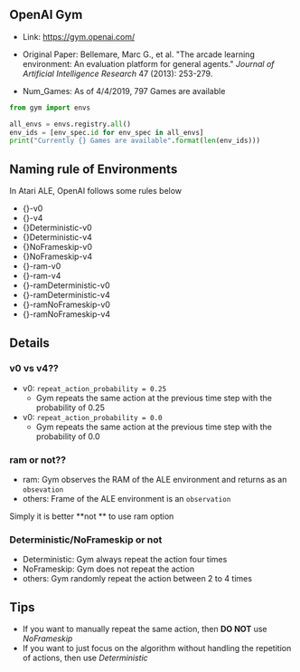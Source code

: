## OpenAI Gym

- Link: <https://gym.openai.com/>

- Original Paper: Bellemare, Marc G., et al. "The arcade learning environment: An evaluation platform for general agents." *Journal of Artificial Intelligence Research* 47 (2013): 253-279.

- Num_Games: As of 4/4/2019, 797 Games are available

```python
from gym import envs

all_envs = envs.registry.all()
env_ids = [env_spec.id for env_spec in all_envs]
print("Currently {} Games are available".format(len(env_ids)))
```



## Naming rule of Environments

In Atari ALE, OpenAI follows some rules below

- {}-v0
- {}-v4
- {}Deterministic-v0
- {}Deterministic-v4
- {}NoFrameskip-v0
- {}NoFrameskip-v4
- {}-ram-v0
- {}-ram-v4
- {}-ramDeterministic-v0
- {}-ramDeterministic-v4
- {}-ramNoFrameskip-v0
- {}-ramNoFrameskip-v4



## Details

### v0 vs v4??

- v0: `repeat_action_probability = 0.25`
  - Gym repeats the same action at the previous time step with the probability of 0.25
- v0: `repeat_action_probability = 0.0`
  - Gym repeats the same action at the previous time step with the probability of 0.0

### ram or not??

- ram: Gym observes the RAM of the ALE environment and returns as an `obsevation`
- others: Frame of the ALE environment is an `observation`

Simply it is better **not ** to use ram option

### Deterministic/NoFrameskip or not

- Deterministic: Gym always repeat the action four times
- NoFrameskip: Gym does not repeat the action
- others: Gym randomly repeat the action between 2 to 4 times



## Tips

- If you want to manually repeat the same action, then **DO NOT** use *NoFrameskip*
- If you want to just focus on the algorithm without handling the repetition of actions, then use *Deterministic*